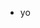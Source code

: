 - yo

<!---
Hagonata/Hagonata is a ✨ special ✨ repository because its `README.md` (this file) appears on your GitHub profile.
You can click the Preview link to take a look at your changes.
--->
